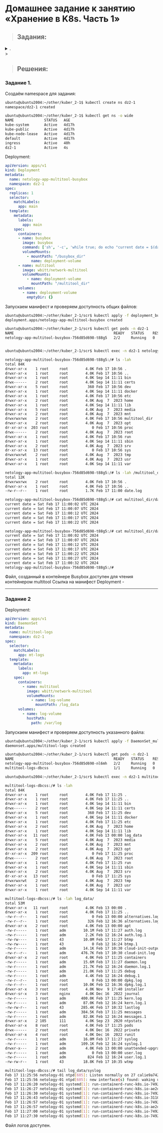 # Домашнее задание к занятию «Хранение в K8s. Часть 1»

> ## Задания:

<details> <summary> . </summary>
### Цель задания
В тестовой среде Kubernetes нужно обеспечить обмен файлами между контейнерам пода и доступ к логам ноды.

------

### Чеклист готовности к домашнему заданию

1. Установленное K8s-решение (например, MicroK8S).
2. Установленный локальный kubectl.
3. Редактор YAML-файлов с подключенным GitHub-репозиторием.

------

### Дополнительные материалы для выполнения задания

1. [Инструкция по установке MicroK8S](https://microk8s.io/docs/getting-started).
2. [Описание Volumes](https://kubernetes.io/docs/concepts/storage/volumes/).
3. [Описание Multitool](https://github.com/wbitt/Network-MultiTool).

------

### Задание 1 

**Что нужно сделать**

Создать Deployment приложения, состоящего из двух контейнеров и обменивающихся данными.

1. Создать Deployment приложения, состоящего из контейнеров busybox и multitool.
2. Сделать так, чтобы busybox писал каждые пять секунд в некий файл в общей директории.
3. Обеспечить возможность чтения файла контейнером multitool.
4. Продемонстрировать, что multitool может читать файл, который периодоически обновляется.
5. Предоставить манифесты Deployment в решении, а также скриншоты или вывод команды из п. 4.

------

### Задание 2

**Что нужно сделать**

Создать DaemonSet приложения, которое может прочитать логи ноды.

1. Создать DaemonSet приложения, состоящего из multitool.
2. Обеспечить возможность чтения файла `/var/log/syslog` кластера MicroK8S.
3. Продемонстрировать возможность чтения файла изнутри пода.
4. Предоставить манифесты Deployment, а также скриншоты или вывод команды из п. 2.

------

### Правила приёма работы

1. Домашняя работа оформляется в своём Git-репозитории в файле README.md. Выполненное задание пришлите ссылкой на .md-файл в вашем репозитории.
2. Файл README.md должен содержать скриншоты вывода необходимых команд `kubectl`, а также скриншоты результатов.
3. Репозиторий должен содержать тексты манифестов или ссылки на них в файле README.md.


------

</details>
> 


> ## Решения:
>
###  Задание 1.

Создаём namespace для задания:
```bash
ubuntu@ubuntu2004:~/other/kuber_2-1$ kubectl create ns dz2-1
namespace/dz2-1 created

ubuntu@ubuntu2004:~/other/kuber_2-1$ kubectl get ns -o wide
NAME              STATUS   AGE
kube-system       Active   4d17h
kube-public       Active   4d17h
kube-node-lease   Active   4d17h
default           Active   4d17h
ingress           Active   40h
dz2-1             Active   4s
```
Deployment:
```yaml
apiVersion: apps/v1
kind: Deployment
metadata:
  name: netology-app-multitool-busybox
  namespace: dz2-1
spec:
  replicas: 1
  selector:
    matchLabels:
      app: main
  template:
    metadata:
      labels:
        app: main
    spec:
      containers:
      - name: busybox
        image: busybox
        command: ['sh', '-c', 'while true; do echo "current date = $(date)" >> /busybox_dir/date.log; sleep 5; done']
        volumeMounts:
          - mountPath: "/busybox_dir"
            name: deployment-volume
      - name: multitool
        image: wbitt/network-multitool
        volumeMounts:
          - name: deployment-volume
            mountPath: "/multitool_dir"            
      volumes:
        - name: deployment-volume
          emptyDir: {}
```
Запускаем манифест и проверяем доступность общих файлов:
```bash
ubuntu@ubuntu2004:~/other/kuber_2-1/scr$ kubectl apply -f deployment_busybox_multitool.yaml 
deployment.apps/netology-app-multitool-busybox created

ubuntu@ubuntu2004:~/other/kuber_2-1/scr$ kubectl get pods -n dz2-1
NAME                                              READY   STATUS    RESTARTS   AGE
netology-app-multitool-busybox-756d85d698-t88g5   2/2     Running   0          29s


ubuntu@ubuntu2004:~/other/kuber_2-1/scr$ kubectl exec -n dz2-1 netology-app-multitool-busybox-756d85d698-t88g5 -c multitool -it -- bash

netology-app-multitool-busybox-756d85d698-t88g5:/# ls -lah
total 84K    
drwxr-xr-x    1 root     root        4.0K Feb 17 10:56 .
drwxr-xr-x    1 root     root        4.0K Feb 17 10:56 ..
drwxr-xr-x    1 root     root        4.0K Sep 14 11:11 bin
drwx------    2 root     root        4.0K Sep 14 11:11 certs
drwxr-xr-x    5 root     root         360 Feb 17 10:56 dev
drwxr-xr-x    1 root     root        4.0K Sep 14 11:11 docker
drwxr-xr-x    1 root     root        4.0K Feb 17 10:56 etc
drwxr-xr-x    2 root     root        4.0K Aug  7  2023 home
drwxr-xr-x    1 root     root        4.0K Sep 14 11:11 lib
drwxr-xr-x    5 root     root        4.0K Aug  7  2023 media
drwxr-xr-x    2 root     root        4.0K Aug  7  2023 mnt
drwxrwxrwx    2 root     root        4.0K Feb 17 10:56 multitool_dir
drwxr-xr-x    2 root     root        4.0K Aug  7  2023 opt
dr-xr-xr-x  203 root     root           0 Feb 17 10:56 proc
drwx------    2 root     root        4.0K Aug  7  2023 root
drwxr-xr-x    1 root     root        4.0K Feb 17 10:56 run
drwxr-xr-x    1 root     root        4.0K Sep 14 11:11 sbin
drwxr-xr-x    2 root     root        4.0K Aug  7  2023 srv
dr-xr-xr-x   13 root     root           0 Feb 17 10:56 sys
drwxrwxrwt    2 root     root        4.0K Aug  7  2023 tmp
drwxr-xr-x    1 root     root        4.0K Aug  7  2023 usr
drwxr-xr-x    1 root     root        4.0K Sep 14 11:11 var

netology-app-multitool-busybox-756d85d698-t88g5:/# ls -lah /multitool_dir/
total 12K    
drwxrwxrwx    2 root     root        4.0K Feb 17 10:56 .
drwxr-xr-x    1 root     root        4.0K Feb 17 10:56 ..
-rw-r--r--    1 root     root        1.7K Feb 17 11:00 date.log

netology-app-multitool-busybox-756d85d698-t88g5:/# cat multitool_dir/date.log 
current date = Sat Feb 17 11:00:02 UTC 2024
current date = Sat Feb 17 11:00:07 UTC 2024
current date = Sat Feb 17 11:00:12 UTC 2024
current date = Sat Feb 17 11:00:17 UTC 2024
current date = Sat Feb 17 11:00:22 UTC 2024

netology-app-multitool-busybox-756d85d698-t88g5:/# cat multitool_dir/date.log 
current date = Sat Feb 17 11:00:02 UTC 2024
current date = Sat Feb 17 11:00:07 UTC 2024
current date = Sat Feb 17 11:00:12 UTC 2024
current date = Sat Feb 17 11:00:17 UTC 2024
current date = Sat Feb 17 11:00:22 UTC 2024
current date = Sat Feb 17 11:00:27 UTC 2024
current date = Sat Feb 17 11:00:32 UTC 2024
netology-app-multitool-busybox-756d85d698-t88g5:/# 
```
Файл, созданный в контейнере Busybox доступен для чтения контейнером multitool
Ссылка на манифест Deployment - 

------

### Задание 2

Deployment:
```yaml
apiVersion: apps/v1
kind: DaemonSet
metadata:
  name: multitool-logs
  namespace: dz2-1
spec:
  selector:
    matchLabels:
      app: mt-logs
  template:
    metadata:
      labels:
        app: mt-logs
    spec:
      containers:
        - name: multitool
          image: wbitt/network-multitool
          volumeMounts:
            - name: log-volume
              mountPath: /log_data
      volumes:
        - name: log-volume
          hostPath:
            path: /var/log
```
Запускаем манифест и проверяем доступность указанного файла:
```bash
ubuntu@ubuntu2004:~/other/kuber_2-1/scr$ kubectl apply -f DaemonSet_multitool.yaml 
daemonset.apps/multitool-logs created

ubuntu@ubuntu2004:~/other/kuber_2-1/scr$ kubectl get pods -n dz2-1
NAME                                              READY   STATUS    RESTARTS   AGE
netology-app-multitool-busybox-756d85d698-nl6mh   2/2     Running   0          8m45s
multitool-logs-dbcss                              1/1     Running   0          19s

ubuntu@ubuntu2004:~/other/kuber_2-1/scr$ kubectl exec -n dz2-1 multitool-logs-dbcss -it -- bash

multitool-logs-dbcss:/# ls -lah
total 84K    
drwxr-xr-x    1 root     root        4.0K Feb 17 11:25 .
drwxr-xr-x    1 root     root        4.0K Feb 17 11:25 ..
drwxr-xr-x    1 root     root        4.0K Sep 14 11:11 bin
drwx------    2 root     root        4.0K Sep 14 11:11 certs
drwxr-xr-x    5 root     root         360 Feb 17 11:25 dev
drwxr-xr-x    1 root     root        4.0K Sep 14 11:11 docker
drwxr-xr-x    1 root     root        4.0K Feb 17 11:25 etc
drwxr-xr-x    2 root     root        4.0K Aug  7  2023 home
drwxr-xr-x    1 root     root        4.0K Sep 14 11:11 lib
drwxr-xr-x   11 root     root        4.0K Feb 13 00:00 log_data
drwxr-xr-x    5 root     root        4.0K Aug  7  2023 media
drwxr-xr-x    2 root     root        4.0K Aug  7  2023 mnt
drwxr-xr-x    2 root     root        4.0K Aug  7  2023 opt
dr-xr-xr-x  209 root     root           0 Feb 17 11:25 proc
drwx------    2 root     root        4.0K Aug  7  2023 root
drwxr-xr-x    1 root     root        4.0K Feb 17 11:25 run
drwxr-xr-x    1 root     root        4.0K Sep 14 11:11 sbin
drwxr-xr-x    2 root     root        4.0K Aug  7  2023 srv
dr-xr-xr-x   13 root     root           0 Feb 17 11:25 sys
drwxrwxrwt    2 root     root        4.0K Aug  7  2023 tmp
drwxr-xr-x    1 root     root        4.0K Aug  7  2023 usr
drwxr-xr-x    1 root     root        4.0K Sep 14 11:11 var

multitool-logs-dbcss:/# ls -lah log_data/
total 53M    
drwxr-xr-x   11 root     root        4.0K Feb 13 00:00 .
drwxr-xr-x    1 root     root        4.0K Feb 17 11:25 ..
-rw-r--r--    1 root     root           0 Feb 13 00:00 alternatives.log
-rw-r--r--    1 root     root         326 Feb 12 16:36 alternatives.log.1
drwxr-xr-x    2 root     root        4.0K Feb 13 00:00 apt
-rw-r-----    1 root     adm        10.1M Feb 17 11:27 auth.log
-rw-r-----    1 root     adm         2.2K Feb 12 16:24 auth.log.1
-rw-rw----    1 root     43         10.0M Feb 17 11:27 btmp
-rw-rw----    1 root     43             0 Feb 12 16:24 btmp.1
-rw-r-----    1 root     adm        14.1K Feb 17 10:30 cloud-init-output.log
-rw-r--r--    1 root     adm       476.7K Feb 17 10:30 cloud-init.log
drwxr-xr-x    2 root     root        4.0K Feb 17 11:25 containers
-rw-r-----    1 root     adm        15.6M Feb 17 11:27 daemon.log
-rw-r-----    1 root     adm        21.7K Feb 12 16:24 daemon.log.1
-rw-r-----    1 root     adm        21.0K Feb 17 11:25 debug
-rw-r-----    1 root     adm         4.4K Feb 12 16:24 debug.1
-rw-r--r--    1 root     root           0 Feb 13 00:00 dpkg.log
-rw-r--r--    1 root     root       10.0K Feb 12 16:36 dpkg.log.1
drwxr-xr-x    3 root     root        4.0K Nov  9 17:40 installer
drwxr-sr-x    3 root     nginx       4.0K Dec 16  2022 journal
-rw-r-----    1 root     adm       400.0K Feb 17 11:25 kern.log
-rw-r-----    1 root     adm        87.0K Feb 12 16:24 kern.log.1
-rw-rw-r--    1 root     43        285.4K Feb 17 10:32 lastlog
-rw-r-----    1 root     adm       384.5K Feb 17 11:25 messages
-rw-r-----    1 root     adm        82.8K Feb 12 16:24 messages.1
drwxr-xr-x    2 105      111         4.0K Sep 23  2020 ntpstats
drwxr-xr-x    8 root     root        4.0K Feb 17 11:25 pods
drwx------    2 root     root        4.0K Dec 16  2022 private
drwxr-xr-x    4 root     root        4.0K Dec 16  2022 runit
-rw-r-----    1 root     adm        16.0M Feb 17 11:27 syslog
-rw-r-----    1 root     adm       109.1K Feb 12 16:24 syslog.1
drwxr-x---    2 root     adm         4.0K Feb 13 00:00 unattended-upgrades
-rw-r-----    1 root     adm            0 Feb 13 00:00 user.log
-rw-r-----    1 root     adm          824 Feb 12 16:24 user.log.1
-rw-rw-r--    1 root     43         18.8K Feb 17 10:35 wtmp

multitool-logs-dbcss:/# tail log_data/syslog
Feb 17 11:25:56 netology-01 ntpd[605]: Listen normally on 27 calie9a74275345 [fe80::ecee:eeff:feee:eeee%25]:123
Feb 17 11:25:56 netology-01 ntpd[605]: new interface(s) found: waking up resolver
Feb 17 11:26:20 netology-01 systemd[1]: run-containerd-runc-k8s.io-74926efc36904299715e726d9f0c1ebffa05d8c1210017fae8de191810b2bd5e-runc.Ju3FUv.mount: Succeeded.
Feb 17 11:26:27 netology-01 systemd[1]: run-containerd-runc-k8s.io-ae2d1a2e14884383925762a316f2ff8f946251c8055f6bc5562d777644969306-runc.LbuKuf.mount: Succeeded.
Feb 17 11:26:30 netology-01 systemd[1]: run-containerd-runc-k8s.io-74926efc36904299715e726d9f0c1ebffa05d8c1210017fae8de191810b2bd5e-runc.2TtEZk.mount: Succeeded.
Feb 17 11:26:43 netology-01 systemd[1]: run-containerd-runc-k8s.io-3110a12bf2fd3ead566e54f15f8ec9448f1109fabdf6ae7fed2a2dd0c8fe294c-runc.BwnzSP.mount: Succeeded.
Feb 17 11:26:57 netology-01 systemd[1]: run-containerd-runc-k8s.io-74926efc36904299715e726d9f0c1ebffa05d8c1210017fae8de191810b2bd5e-runc.Lda2KS.mount: Succeeded.
Feb 17 11:26:57 netology-01 systemd[1]: run-containerd-runc-k8s.io-ae2d1a2e14884383925762a316f2ff8f946251c8055f6bc5562d777644969306-runc.jJt9Wv.mount: Succeeded.
Feb 17 11:27:00 netology-01 systemd[1]: run-containerd-runc-k8s.io-74926efc36904299715e726d9f0c1ebffa05d8c1210017fae8de191810b2bd5e-runc.MTOX8Z.mount: Succeeded.
Feb 17 11:27:30 netology-01 systemd[1]: run-containerd-runc-k8s.io-74926efc36904299715e726d9f0c1ebffa05d8c1210017fae8de191810b2bd5e-runc.ZE3Sjz.mount: Succeeded.
```
Файл логов доступен.